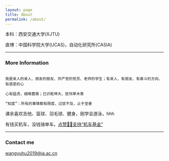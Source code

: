 ```yaml
---
layout: page
title: About
permalink: /about/
---
```


本科：西安交通大学(XJTU)

直博：中国科学院大学(UCAS)，自动化研究所(CASIA)

---

### More Information

```

我是亲人的亲人、朋友的朋友、共产党的党员、老师的学生；有亲人、有朋友、有奋斗的方向、有感恩的心

心有猛虎，细嗅蔷薇；已识乾坤大，犹怜草木青

“知度”：所有的事情都有限度，过犹不及，止于至善

```

课余喜欢吉他、篮球、羽毛球、健身，刚学会游泳，hhh

有钱买机车，没钱骑单车。[点赞👍🏻支持“机车基金”](https://github.com/wangyuhu/wangyuhu.github.io/blob/master/images/zhifubao.JPG)

---

### Contact me

[wangyuhu2019@ia.ac.cn](mailto:wangyuhu2019@ia.ac.cn)

